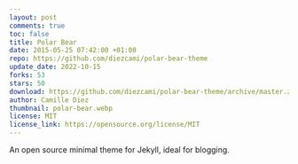 ```yaml
---
layout: post
comments: true
toc: false
title: Polar Bear
date: 2015-05-25 07:42:00 +01:00
repo: https://github.com/diezcami/polar-bear-theme
update_date: 2022-10-15
forks: 53
stars: 50
download: https://github.com/diezcami/polar-bear-theme/archive/master.zip
author: Camille Diez
thumbnail: polar-bear.webp
license: MIT
license_link: https://opensource.org/license/MIT
---
```


An open source minimal theme for Jekyll, ideal for blogging.
